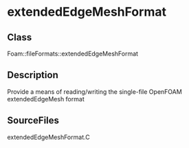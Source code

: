 # extendedEdgeMeshFormat 
## Class
Foam::fileFormats::extendedEdgeMeshFormat

## Description
Provide a means of reading/writing the single-file OpenFOAM
extendedEdgeMesh format

## SourceFiles
extendedEdgeMeshFormat.C

